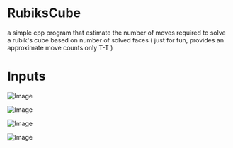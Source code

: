 # RubiksCube

a simple cpp program that estimate the number of moves required to solve a rubik's cube based on number of solved faces ( just for fun, provides an approximate move counts only T-T )

# Inputs

![Image](https://github.com/user-attachments/assets/55329afe-7343-4525-8fec-aa3f5418cd45)

![Image](https://github.com/user-attachments/assets/462d2da4-992f-4732-9a6c-e09c4aa80593)

![Image](https://github.com/user-attachments/assets/c53eb48c-fcd9-43ce-9f46-4ba77f93a52d)

![Image](https://github.com/user-attachments/assets/2c313eef-d1e8-4136-bde3-7be039e7a855)
